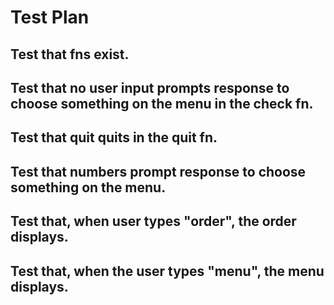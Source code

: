 # Test Plan

## Test that fns exist.

## Test that no user input prompts response to choose something on the menu in the check fn.

## Test that quit quits in the quit fn.

## Test that numbers prompt response to choose something on the menu.

## Test that, when user types "order", the order displays.

## Test that, when the user types "menu", the menu displays.

